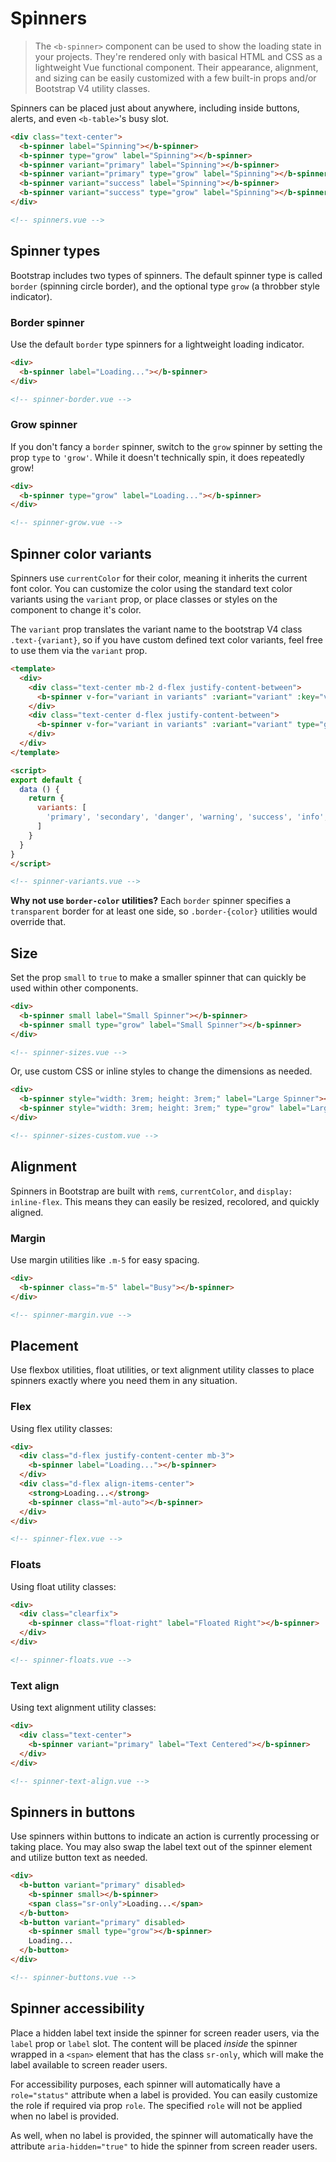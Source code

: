 # Spinners

> The `<b-spinner>` component can be used to show the loading state in your projects. They're rendered
only with basical HTML and CSS as a lightweight Vue functional component. Their appearance, alignment,
and sizing can be easily customized with a few built-in props and/or Bootstrap V4 utility classes.

Spinners can be placed just about anywhere, including inside buttons, alerts, and even `<b-table>`'s busy slot.

```html
<div class="text-center">
  <b-spinner label="Spinning"></b-spinner>
  <b-spinner type="grow" label="Spinning"></b-spinner>
  <b-spinner variant="primary" label="Spinning"></b-spinner>
  <b-spinner variant="primary" type="grow" label="Spinning"></b-spinner>
  <b-spinner variant="success" label="Spinning"></b-spinner>
  <b-spinner variant="success" type="grow" label="Spinning"></b-spinner>
</div>

<!-- spinners.vue -->
```

## Spinner types

Bootstrap includes two types of spinners. The default spinner type is called `border`
(spinning circle border), and the optional type `grow` (a throbber style indicator).

### Border spinner
Use the default `border` type spinners for a lightweight loading indicator.

```html
<div>
  <b-spinner label="Loading..."></b-spinner>
</div>

<!-- spinner-border.vue -->
```

### Grow spinner
If you don't fancy a `border` spinner, switch to the `grow` spinner by setting the prop `type` to `'grow'`.
While it doesn't technically spin, it does repeatedly grow!

```html
<div>
  <b-spinner type="grow" label="Loading..."></b-spinner>
</div>

<!-- spinner-grow.vue -->
```

## Spinner color variants
Spinners use `currentColor` for their color, meaning it inherits the current font color.
You can customize the color using the standard text color variants using the `variant` prop,
or place classes or styles on the component to change it's color.

The `variant` prop translates the variant name to the bootstrap V4 class `.text-{variant}`, so if
you have custom defined text color variants, feel free to use them via the `variant` prop.


```html
<template>
  <div>
    <div class="text-center mb-2 d-flex justify-content-between">
      <b-spinner v-for="variant in variants" :variant="variant" :key="variant"></b-spinner>
    </div>
    <div class="text-center d-flex justify-content-between">
      <b-spinner v-for="variant in variants" :variant="variant" type="grow" :key="variant"></b-spinner>
    </div>
  </div>
</template>

<script>
export default {
  data () {
    return {
      variants: [
        'primary', 'secondary', 'danger', 'warning', 'success', 'info', 'light', 'dark'
      ]
    }
  }
}
</script>

<!-- spinner-variants.vue -->
```

**Why not use `border-color` utilities?** Each `border` spinner specifies a `transparent`
border for at least one side, so `.border-{color}` utilities would override that.

## Size
Set the prop `small` to `true` to make a smaller spinner that can quickly be used within other components.

```html
<div>
  <b-spinner small label="Small Spinner"></b-spinner>
  <b-spinner small type="grow" label="Small Spinner"></b-spinner>
</div>

<!-- spinner-sizes.vue -->
```

Or, use custom CSS or inline styles to change the dimensions as needed.

```html
<div>
  <b-spinner style="width: 3rem; height: 3rem;" label="Large Spinner"></b-spinner>
  <b-spinner style="width: 3rem; height: 3rem;" type="grow" label="Large Spinner"></b-spinner>
</div>

<!-- spinner-sizes-custom.vue -->
```

## Alignment

Spinners in Bootstrap are built with `rem`s, `currentColor`, and `display: inline-flex`. This means they
can easily be resized, recolored, and quickly aligned.

### Margin

Use margin utilities like `.m-5` for easy spacing.

```html
<div>
  <b-spinner class="m-5" label="Busy"></b-spinner>
</div>

<!-- spinner-margin.vue -->
```

## Placement

Use flexbox utilities, float utilities, or text alignment utility classes to place spinners exactly
where you need them in any situation.

### Flex
Using flex utility classes:

```html
<div>
  <div class="d-flex justify-content-center mb-3">
    <b-spinner label="Loading..."></b-spinner>
  </div>
  <div class="d-flex align-items-center">
    <strong>Loading...</strong>
    <b-spinner class="ml-auto"></b-spinner>
  </div>
</div>

<!-- spinner-flex.vue -->
```

### Floats
Using float utility classes:

```html
<div>
  <div class="clearfix">
    <b-spinner class="float-right" label="Floated Right"></b-spinner>
  </div>
</div>

<!-- spinner-floats.vue -->
```

### Text align
Using text alignment utility classes:

```html
<div>
  <div class="text-center">
    <b-spinner variant="primary" label="Text Centered"></b-spinner>
  </div>
</div>

<!-- spinner-text-align.vue -->
```

## Spinners in buttons
Use spinners within buttons to indicate an action is currently processing or taking place. You
may also swap the label text out of the spinner element and utilize button text as needed.

```html
<div>
  <b-button variant="primary" disabled>
    <b-spinner small></b-spinner>
    <span class="sr-only">Loading...</span>
  </b-button>
  <b-button variant="primary" disabled>
    <b-spinner small type="grow"></b-spinner>
    Loading...
  </b-button>
</div>

<!-- spinner-buttons.vue -->
```

## Spinner accessibility
Place a hidden label text inside the spinner for screen reader users, via the `label` prop or `label` slot.
The content will be placed _inside_ the spinner wrapped in a `<span>` element that has the class `sr-only`,
which will make the label available to screen reader users.

For accessibility purposes, each spinner will automatically have a `role="status"` attribute when
a label is provided. You can easily customize the role if required via prop `role`.  The specified `role`
will not be applied when no label is provided.

As well, when no label is provided, the spinner will automatically have the attribute `aria-hidden="true"` to hide
the spinner from screen reader users.

